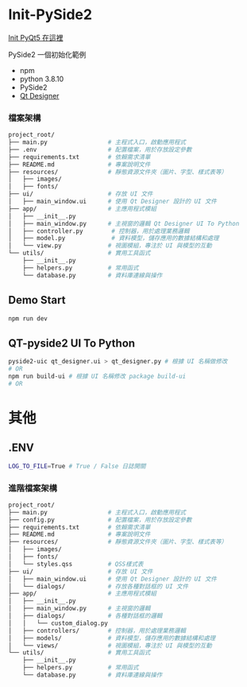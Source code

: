 # Init-PySide2

[Init PyQt5 在這裡](https://github.com/josh-machsync/Init-PySide2-PyQt5/tree/pyqt5?tab=readme-ov-file)

PySide2 一個初始化範例

- npm
- python 3.8.10
- PySide2
- [Qt Designer](https://build-system.fman.io/qt-designer-download)

### 檔案架構

``` bash
project_root/
├── main.py                 # 主程式入口，啟動應用程式
├── .env                    # 配置檔案，用於存放設定參數
├── requirements.txt        # 依賴需求清單
├── README.md               # 專案說明文件
├── resources/              # 靜態資源文件夾（圖片、字型、樣式表等）
│   ├── images/
│   ├── fonts/
├── ui/                     # 存放 UI 文件
│   ├── main_window.ui      # 使用 Qt Designer 設計的 UI 文件
├── app/                    # 主應用程式模組
│   ├── __init__.py
│   ├── main_window.py      # 主視窗的邏輯 Qt Designer UI To Python
│   ├── controller.py        # 控制器，用於處理業務邏輯
│   ├── model.py             # 資料模型，儲存應用的數據結構和處理
│   └── view.py             # 視圖模組，專注於 UI 與模型的互動
└── utils/                  # 實用工具函式
    ├── __init__.py
    ├── helpers.py          # 常用函式
    └── database.py         # 資料庫連線與操作
```

## Demo Start
``` bash
npm run dev

```

## QT-pyside2  UI To Python
``` bash
pyside2-uic qt_designer.ui > qt_designer.py # 根據 UI 名稱做修改
# OR
npm run build-ui # 根據 UI 名稱修改 package build-ui
# OR

```



# 其他

## .ENV
``` bash
LOG_TO_FILE=True # True / False 日誌開關 
``` 



### 進階檔案架構

``` bash
project_root/
├── main.py                 # 主程式入口，啟動應用程式
├── config.py               # 配置檔案，用於存放設定參數
├── requirements.txt        # 依賴需求清單
├── README.md               # 專案說明文件
├── resources/              # 靜態資源文件夾（圖片、字型、樣式表等）
│   ├── images/
│   ├── fonts/
│   └── styles.qss          # QSS樣式表
├── ui/                     # 存放 UI 文件
│   ├── main_window.ui      # 使用 Qt Designer 設計的 UI 文件
│   └── dialogs/            # 存放各種對話框的 UI 文件
├── app/                    # 主應用程式模組
│   ├── __init__.py
│   ├── main_window.py      # 主視窗的邏輯
│   ├── dialogs/            # 各種對話框的邏輯
│   │   └── custom_dialog.py
│   ├── controllers/        # 控制器，用於處理業務邏輯
│   ├── models/             # 資料模型，儲存應用的數據結構和處理
│   └── views/              # 視圖模組，專注於 UI 與模型的互動
└── utils/                  # 實用工具函式
    ├── __init__.py
    ├── helpers.py          # 常用函式
    └── database.py         # 資料庫連線與操作
```
